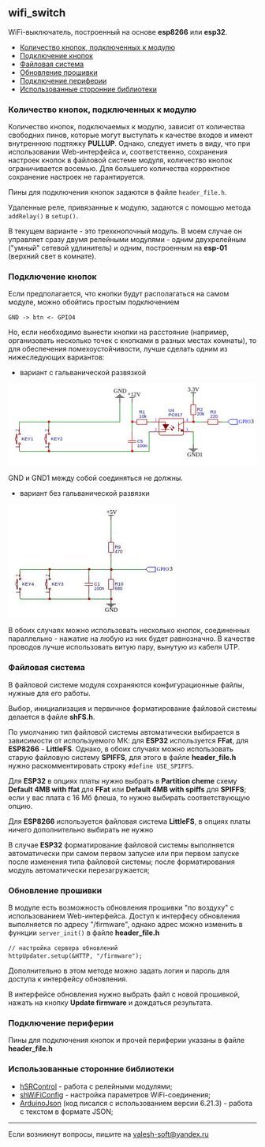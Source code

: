 ## wifi_switch
WiFi-выключатель, построенный на основе **esp8266** или **esp32**.

- [Количество кнопок, подключенных к модулю](#количество-кнопок-подключенных-к-модулю)
- [Подключение кнопок](#подключение-кнопок)
- [Файловая система](#файловая-система)
- [Обновление прошивки](#обновление-прошивки)
- [Подключение периферии](#подключение-периферии)
- [Использованные сторонние библиотеки](#использованные-сторонние-библиотеки)


### Количество кнопок, подключенных к модулю
Количество кнопок, подключаемых к модулю, зависит от количества свободних пинов, которые могут выступать к качестве входов и имеют внутреннюю подтяжку **PULLUP**.
Однако, следует иметь в виду, что при использовании Web-интерфейса и, соответственно, сохранения настроек кнопок в файловой системе модуля, количество кнопок ограничивается восемью. Для большего количества корректное сохранение настроек не гарантируется.

Пины для подключения кнопок задаются в файле `header_file.h`.

Удаленные реле, привязанные к модулю, задаются с помощью метода `addRelay()` в `setup()`.

В текущем варианте - это трехкнопочный модуль. В моем случае он управляет сразу двумя релейными модулями - одним двухрелейным ("умный" сетевой удлинитель) и одним, построенным на **esp-01** (верхний свет в комнате).

### Подключение кнопок

Если предполагается, что кнопки будут располагаться на самом модуле, можно обойтись простым подключением
```
GND -> btn <- GPIO4
```
Но, если необходимо вынести кнопки на расстояние (например, организовать несколько точек с кнопками в разных местах комнаты), то для обеспечения помехоустойчивости, лучше сделать одним из нижеследующих вариантов:

- вариант с гальванической развязкой

![Alt text](doc/001.jpg)

GND и GND1 между собой соединяться не должны.

- вариант без гальванической развязки

![Alt text](doc/002.jpg)

В обоих случаях можно использовать несколько кнопок, соединенных параллельно - нажатие на любую из них будет равнозначно. В качестве проводов лучше использовать витую пару, вынутую из кабеля UTP.

### Файловая система

В файловой системе модуля сохраняются конфигурационные файлы, нужные для его работы.

Выбор, инициализация и первичное форматирование файловой системы делается в файле **shFS.h**.

По умолчанию тип файловой системы автоматически выбирается в зависимости от используемого МК: для **ESP32** используется **FFat**, для **ESP8266** - **LittleFS**. Однако, в обоих случаях можно использовать старую файловую систему **SPIFFS**, для этого в файле **header_file.h** нужно раскомментировать строку `#define USE_SPIFFS`.

Для **ESP32** в опциях платы нужно выбрать в **Partition cheme** схему **Default 4MB with ffat** для **FFat** или **Default 4MB with spiffs** для **SPIFFS**; если у вас плата с 16 Мб флеша, то нужно выбирать соответствующую опцию.

Для **ESP8266** используется файловая система **LittleFS**, в опциях платы ничего дополнительно выбирать не нужно

В случае **ESP32** форматирование файловой системы выполняется автоматически при  самом первом запуске или при первом запуске после изменения типа файловой системы; после форматирования модуль автоматически перезагружается;

### Обновление прошивки

В модуле есть возможность обновления прошивки "по воздуху" с использованием Web-интерфейса. Доступ к интерфесу обновления выполняется по адресу "/firmware", однако адрес можно изменить в функции `server_init()` в файле **header_file.h**
```
// настройка сервера обновлений
httpUpdater.setup(&HTTP, "/firmware");
```
Дополнительно в этом методе можно задать логин и пароль для доступа к интерфейсу обновления.

В интерфейсе обновления нужно выбрать файл с новой прошивкой, нажать на кнопку **Update firmware** и дождаться результата.

### Подключение периферии

Пины для подключения кнопок и прочей периферии указаны в файле **header_file.h**

### Использованные сторонние библиотеки

- [hSRControl](https://github.com/VAleSh-Soft/shSRControl) - работа с релейными модулями;
- [shWiFiConfig](https://github.com/VAleSh-Soft/shWiFiConfig) - настройка параметров WiFi-соединения;
- [ArduinoJson](https://github.com/bblanchon/ArduinoJson) (код писался с использованием версии 6.21.3) - работа с текстом в формате JSON;

<hr>

Если возникнут вопросы, пишите на valesh-soft@yandex.ru 

